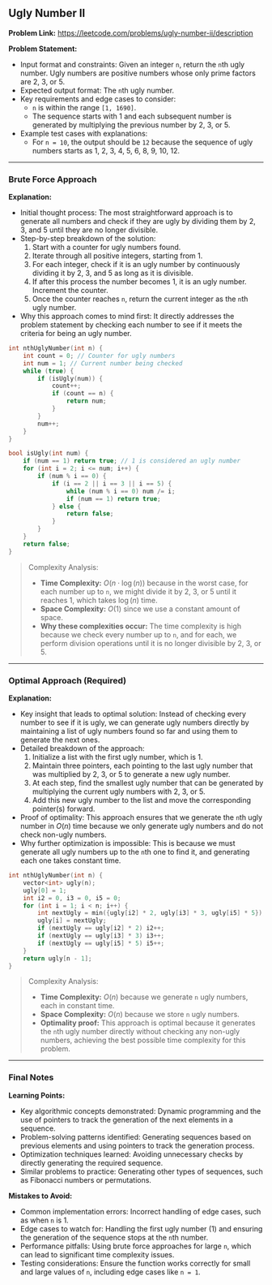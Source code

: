 ## Ugly Number II
**Problem Link:** https://leetcode.com/problems/ugly-number-ii/description

**Problem Statement:**
- Input format and constraints: Given an integer `n`, return the `n`th ugly number. Ugly numbers are positive numbers whose only prime factors are 2, 3, or 5.
- Expected output format: The `n`th ugly number.
- Key requirements and edge cases to consider: 
    - `n` is within the range `[1, 1690]`.
    - The sequence starts with 1 and each subsequent number is generated by multiplying the previous number by 2, 3, or 5.
- Example test cases with explanations:
    - For `n = 10`, the output should be `12` because the sequence of ugly numbers starts as 1, 2, 3, 4, 5, 6, 8, 9, 10, 12.

---

### Brute Force Approach
**Explanation:**
- Initial thought process: The most straightforward approach is to generate all numbers and check if they are ugly by dividing them by 2, 3, and 5 until they are no longer divisible.
- Step-by-step breakdown of the solution:
    1. Start with a counter for ugly numbers found.
    2. Iterate through all positive integers, starting from 1.
    3. For each integer, check if it is an ugly number by continuously dividing it by 2, 3, and 5 as long as it is divisible.
    4. If after this process the number becomes 1, it is an ugly number. Increment the counter.
    5. Once the counter reaches `n`, return the current integer as the `n`th ugly number.
- Why this approach comes to mind first: It directly addresses the problem statement by checking each number to see if it meets the criteria for being an ugly number.

```cpp
int nthUglyNumber(int n) {
    int count = 0; // Counter for ugly numbers
    int num = 1; // Current number being checked
    while (true) {
        if (isUgly(num)) {
            count++;
            if (count == n) {
                return num;
            }
        }
        num++;
    }
}

bool isUgly(int num) {
    if (num == 1) return true; // 1 is considered an ugly number
    for (int i = 2; i <= num; i++) {
        if (num % i == 0) {
            if (i == 2 || i == 3 || i == 5) {
                while (num % i == 0) num /= i;
                if (num == 1) return true;
            } else {
                return false;
            }
        }
    }
    return false;
}
```

> Complexity Analysis:
> - **Time Complexity:** $O(n \cdot \log(n))$ because in the worst case, for each number up to `n`, we might divide it by 2, 3, or 5 until it reaches 1, which takes $\log(n)$ time.
> - **Space Complexity:** $O(1)$ since we use a constant amount of space.
> - **Why these complexities occur:** The time complexity is high because we check every number up to `n`, and for each, we perform division operations until it is no longer divisible by 2, 3, or 5.

---

### Optimal Approach (Required)
**Explanation:**
- Key insight that leads to optimal solution: Instead of checking every number to see if it is ugly, we can generate ugly numbers directly by maintaining a list of ugly numbers found so far and using them to generate the next ones.
- Detailed breakdown of the approach:
    1. Initialize a list with the first ugly number, which is 1.
    2. Maintain three pointers, each pointing to the last ugly number that was multiplied by 2, 3, or 5 to generate a new ugly number.
    3. At each step, find the smallest ugly number that can be generated by multiplying the current ugly numbers with 2, 3, or 5.
    4. Add this new ugly number to the list and move the corresponding pointer(s) forward.
- Proof of optimality: This approach ensures that we generate the `n`th ugly number in $O(n)$ time because we only generate ugly numbers and do not check non-ugly numbers.
- Why further optimization is impossible: This is because we must generate all ugly numbers up to the `n`th one to find it, and generating each one takes constant time.

```cpp
int nthUglyNumber(int n) {
    vector<int> ugly(n);
    ugly[0] = 1;
    int i2 = 0, i3 = 0, i5 = 0;
    for (int i = 1; i < n; i++) {
        int nextUgly = min({ugly[i2] * 2, ugly[i3] * 3, ugly[i5] * 5});
        ugly[i] = nextUgly;
        if (nextUgly == ugly[i2] * 2) i2++;
        if (nextUgly == ugly[i3] * 3) i3++;
        if (nextUgly == ugly[i5] * 5) i5++;
    }
    return ugly[n - 1];
}
```

> Complexity Analysis:
> - **Time Complexity:** $O(n)$ because we generate `n` ugly numbers, each in constant time.
> - **Space Complexity:** $O(n)$ because we store `n` ugly numbers.
> - **Optimality proof:** This approach is optimal because it generates the `n`th ugly number directly without checking any non-ugly numbers, achieving the best possible time complexity for this problem.

---

### Final Notes

**Learning Points:**
- Key algorithmic concepts demonstrated: Dynamic programming and the use of pointers to track the generation of the next elements in a sequence.
- Problem-solving patterns identified: Generating sequences based on previous elements and using pointers to track the generation process.
- Optimization techniques learned: Avoiding unnecessary checks by directly generating the required sequence.
- Similar problems to practice: Generating other types of sequences, such as Fibonacci numbers or permutations.

**Mistakes to Avoid:**
- Common implementation errors: Incorrect handling of edge cases, such as when `n` is 1.
- Edge cases to watch for: Handling the first ugly number (1) and ensuring the generation of the sequence stops at the `n`th number.
- Performance pitfalls: Using brute force approaches for large `n`, which can lead to significant time complexity issues.
- Testing considerations: Ensure the function works correctly for small and large values of `n`, including edge cases like `n = 1`.